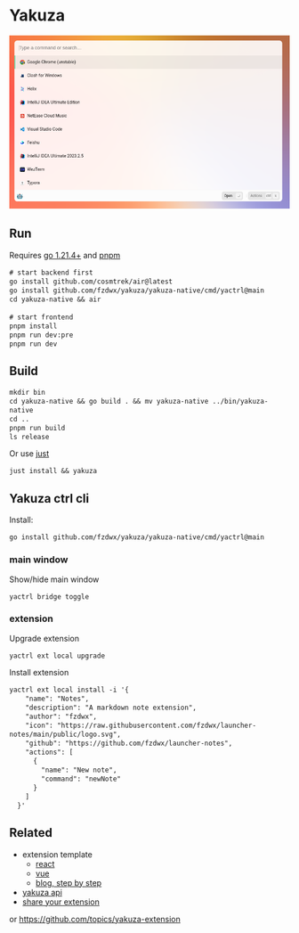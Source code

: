 # Yakuza

![img.png](.github/img.png)

## Run

Requires [go 1.21.4+](https://golang.org/) and [pnpm](https://pnpm.io/)

```shell
# start backend first
go install github.com/cosmtrek/air@latest
go install github.com/fzdwx/yakuza/yakuza-native/cmd/yactrl@main
cd yakuza-native && air

# start frontend
pnpm install
pnpm run dev:pre
pnpm run dev
```

## Build

```shell
mkdir bin
cd yakuza-native && go build . && mv yakuza-native ../bin/yakuza-native
cd ..
pnpm run build
ls release
```

Or use [just](https://github.com/casey/just)

```
just install && yakuza
```

## Yakuza ctrl cli

Install:

```shell
go install github.com/fzdwx/yakuza/yakuza-native/cmd/yactrl@main
```

### main window

Show/hide main window

```shell
yactrl bridge toggle
```

### extension

Upgrade extension

```shell
yactrl ext local upgrade
```

Install extension

```shell
yactrl ext local install -i '{
    "name": "Notes",
    "description": "A markdown note extension",
    "author": "fzdwx",
    "icon": "https://raw.githubusercontent.com/fzdwx/launcher-notes/main/public/logo.svg",
    "github": "https://github.com/fzdwx/launcher-notes",
    "actions": [
      {
        "name": "New note",
        "command": "newNote"
      }
    ]
  }'
```

## Related

- extension template
    - [react](https://github.com/fzdwx/yakuza-extension-template-react)
    - [vue](https://github.com/fzdwx/yakuza-extension-template-vue)
    - [blog, step by step](https://fzdwx.vercel.app/blog/2023-12-24-wei-kai-fa-cha-jian)
- [yakuza api](https://github.com/fzdwx/yakuza/tree/main/packages/yakuza-api)
- [share your extension](https://github.com/fzdwx/yakuza-extension)

or https://github.com/topics/yakuza-extension

